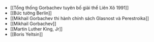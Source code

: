 - [[Tổng thống Gorbachev tuyên bố giải thể Liên Xô 1991]]
- [[Bức tường Berlin]]
- [[Mikhail Gorbachev thi hành chính sách Glasnost và Perestroika]]
- [[Mikhail Gorbachev]]
- [[Martin Luther King, Jr]]
- [[Boris Yeltsin]]

